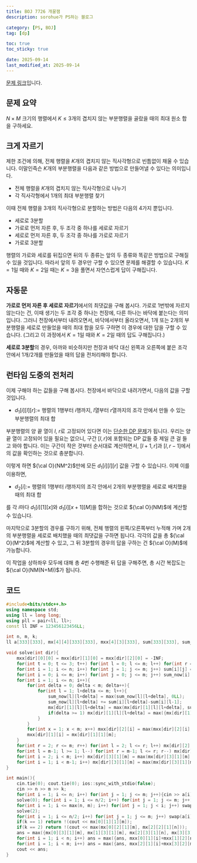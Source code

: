 ```yaml
---
title: BOJ 7726 개꿀잼
description: sorohue가 PS하는 블로그

category: [PS, BOJ]
tag: [dp]

toc: true
toc_sticky: true

date: 2025-09-14
last_modified_at: 2025-09-14
---
```


[문제 링크](https://boj.kr/7726)입니다.

## 문제 요약

$N \times M$ 크기의 행렬에서 $K \le 3$개의 겹치지 않는 부분행렬을 골랐을 때의 최대 원소 합을 구하세요. 

## 크게 자르기

제한 조건에 의해, 전체 행렬을 $K$개의 겹치지 않는 직사각형으로 빈틈없이 채울 수 있습니다. 이말인즉슨 $K$개의 부분행렬을 다음과 같은 방법으로 만들어낼 수 있다는 의미입니다.

- 전체 행렬을 $K$개의 겹치지 않는 직사각형으로 나누기
- 각 직사각형에서 $1$개의 최대 부분행렬 찾기

이때 전체 행렬을 $3$개의 직사각형으로 분할하는 방법은 다음의 4가지 뿐입니다.

- 세로로 3분할
- 가로로 먼저 자른 후, 두 조각 중 하나를 세로로 자르기
- 세로로 먼저 자른 후, 두 조각 중 하나를 가로로 자르기
- 가로로 3분할

행렬의 가로와 세로를 뒤집으면 뒤의 두 종류는 앞의 두 종류와 똑같은 방법으로 구해질 수 있을 것입니다. 따라서 앞의 두 경우만 구할 수 있으면 문제를 해결할 수 있습니다. $K = 1$일 때와 $K=2$일 때는 $K = 3$을 풀면서 자연스럽게 답이 구해집니다.

## 자동문

**가로로 먼저 자른 후 세로로 자르기**에서의 최댓값을 구해 봅시다. 가로로 $1$번밖에 자르지 않는다는 건, 이때 생기는 두 조각 중 하나는 천장에, 다른 하나는 바닥에 붙는다는 의미입니다. 그러니 천장에서부터 내려오면서, 바닥에서부터 올라오면서, 1개 또는 2개의 부분행렬을 세로로 만들었을 때의 최대 합을 모두 구하면 이 경우에 대한 답을 구할 수 있습니다. (그리고 이 과정에서 $K = 1$일 때와 $K = 2$일 때의 답도 구해집니다.) 

**세로로 3분할**의 경우, 아까와 비슷하지만 천장과 바닥 대신 왼쪽과 오른쪽에 붙은 조각 안에서 1개/2개를 만들었을 때의 답을 전처리해야 합니다.

## 런타임 도중의 전처리

이제 구해야 하는 값들을 구해 봅시다. 천장에서 바닥으로 내려가면서, 다음의 값을 구할 것입니다.

- $d_1[i][l][r] :=$ 행렬의 $1$행부터 $i$행까지, $l$열부터 $r$열까지의 조각 안에서 만들 수 있는 부분행렬의 최대 합

부분행렬의 양 끝 열이 $l$, $r$로 고정되어 있다면 이는 [단순한 DP 문제](https://boj.kr/1912)가 됩니다. 우리는 양 끝 열이 고정되어 있을 필요는 없으니, 구간 $[l, r]$에 포함되는 DP 값들 중 제일 큰 걸 들고 와야 합니다. 이는 구간이 작은 것부터 순서대로 계산하면서, $[l+1, r]$과 $[l, r-1]$에서의 값을 확인하는 것으로 충분합니다.

이렇게 하면 ${\cal O}(NM^2)$만에 모든 $d_1[i][l][r]$ 값을 구할 수 있습니다. 이제 이를 이용하면,

- $d_2[i] :=$ 행렬의 $1$행부터 $i$행까지의 조각 안에서 $2$개의 부분행렬을 세로로 배치했을 때의 최대 합

를 각 $i$마다 $d_1 [i][1][x]$와 $d_1[i][x+1][M]$을 합하는 것으로 ${\cal O}(NM)$에 계산할 수 있습니다.

마지막으로 3분할의 경우를 구하기 위해, 전체 행렬의 왼쪽/오른쪽부터 누적해 가며 $2$개의 부분행렬을 세로로 배치했을 때의 최댓값을 구하면 됩니다. 각각의 값을 총 ${\cal O}(M^2)$에 계산할 수 있고, 그 뒤 3분할의 경우의 답을 구하는 건 ${\cal O}(M)$에 가능합니다.

이 작업을 상하좌우 모두에 대해 총 4번 수행해준 뒤 답을 구해주면, 총 시간 복잡도는 ${\cal O}(NM(N+M))$가 됩니다.

## 코드

```cpp
#include<bits/stdc++.h>
using namespace std;
using ll = long long;
using pll = pair<ll, ll>;
const ll INF = 123456123456LL;

int n, m, k;
ll a[333][333], mx[4][4][333][333], mxx[4][3][333], sum[333][333], sum_now[333][333], ans;

void solve(int dir){
	mxx[dir][0][0] = mxx[dir][1][0] = mxx[dir][2][0] = -INF;
	for(int t = 0; t <= 3; t++) for(int l = 0; l <= m; l++) for(int r = 0; r <= m; r++) mx[dir][t][l][r] = -INF;
	for(int i = 1; i <= n; i++) for(int j = 1; j <= m; j++) sum[i][j] = sum[i][j-1]+a[i][j];
	for(int i = 0; i <= m; i++) for(int j = 0; j <= m; j++) sum_now[i][j] = -INF;
	for(int i = 1; i <= n; i++){
		for(int delta = 0; delta < m; delta++){
			for(int l = 1; l+delta <= m; l++){
				sum_now[l][l+delta] = max(sum_now[l][l+delta], 0LL);
				sum_now[l][l+delta] += sum[i][l+delta]-sum[i][l-1];
				mx[dir][1][l][l+delta] = max(mx[dir][1][l][l+delta], sum_now[l][l+delta]);
				if(delta >= 1) mx[dir][1][l][l+delta] = max({mx[dir][1][l][l+delta], mx[dir][1][l+1][l+delta], mx[dir][1][l][l+delta-1]});
			}
		}
		for(int x = 1; x < m; x++) mxx[dir][2][i] = max(mxx[dir][2][i], mx[dir][1][1][x]+mx[dir][1][x+1][m]);
		mxx[dir][1][i] = mx[dir][1][1][m];
	}
	for(int r = 2; r <= m; r++) for(int l = 2; l <= r; l++) mx[dir][2][1][r] = max(mx[dir][2][1][r], mx[dir][1][1][l-1]+mx[dir][1][l][r]);
	for(int l = m-1; l >= 1; l--) for(int r = m-1; l <= r; r--) mx[dir][2][l][m] = max(mx[dir][2][l][m], mx[dir][1][l][r]+mx[dir][1][r+1][m]);
	for(int i = 2; i < m; i++) mx[dir][3][1][m] = max(mx[dir][3][1][m], mx[dir][2][1][i]+mx[dir][1][i+1][m]);
	for(int i = 1; i < m-1; i++) mx[dir][3][1][m] = max(mx[dir][3][1][m], mx[dir][1][1][i]+mx[dir][2][i+1][m]);
}

int main(){
	cin.tie(0); cout.tie(0); ios::sync_with_stdio(false);
	cin >> n >> m >> k;
	for(int i = 1; i <= n; i++) for(int j = 1; j <= m; j++){cin >> a[i][j]; ans += a[i][j];}
	solve(0); for(int i = 1; i <= n/2; i++) for(int j = 1; j <= m; j++) swap(a[i][j], a[n+1-i][j]); solve(1);
	for(int i = 1; i <= max(n, m); i++) for(int j = 1; j < i; j++) swap(a[i][j], a[j][i]); swap(n, m);
	solve(2);
	for(int i = 1; i <= n/2; i++) for(int j = 1; j <= m; j++) swap(a[i][j], a[n+1-i][j]); solve(3); swap(n, m);
	if(k == 1) return !(cout << mx[0][1][1][m]);
	if(k == 2) return !(cout << max(mx[0][2][1][m], mx[2][2][1][n]));
	ans = max({mx[0][3][1][m], mx[1][3][1][m], mx[2][3][1][n], mx[3][3][1][n]});
	for(int i = 1; i < n; i++) ans = max({ans, mxx[0][1][i]+mxx[1][2][n-i], mxx[0][2][i]+mxx[1][1][n-i]});
	for(int i = 1; i < m; i++) ans = max({ans, mxx[2][1][i]+mxx[3][2][m-i], mxx[2][2][i]+mxx[3][1][m-i]});
	cout << ans;
}
```